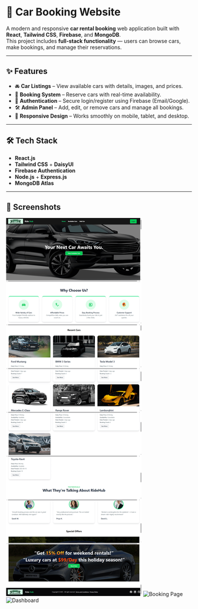 # 🚗 Car Booking Website

A modern and responsive **car rental booking** web application built with **React**, **Tailwind CSS**, **Firebase**, and **MongoDB**.  
This project includes **full-stack functionality** — users can browse cars, make bookings, and manage their reservations.

---

## ✨ Features

- 🚘 **Car Listings** – View available cars with details, images, and prices.
- 📅 **Booking System** – Reserve cars with real-time availability.
- 🔐 **Authentication** – Secure login/register using Firebase (Email/Google).
- 🛠 **Admin Panel** – Add, edit, or remove cars and manage all bookings.
- 📱 **Responsive Design** – Works smoothly on mobile, tablet, and desktop.

---

## 🛠 Tech Stack

- **React.js**
- **Tailwind CSS** + **DaisyUI**
- **Firebase Authentication**
- **Node.js** + **Express.js**
- **MongoDB Atlas**

---

## 📸 Screenshots

![Car Booking Homepage](/src/assets/img/screencapture-car-booking.png)
![Booking Page](assets/screenshot-booking.png)  
![Dashboard](assets/screenshot-dashboard.png)
